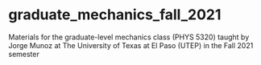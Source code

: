 # graduate_mechanics_fall_2021
Materials for the graduate-level mechanics class (PHYS 5320) taught by Jorge Munoz at The University of Texas at El Paso (UTEP) in the Fall 2021 semester
